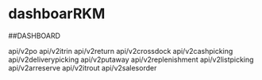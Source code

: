 # dashboarRKM
##DASHBOARD

api/v2po
api/v2itrin
api/v2return
api/v2crossdock
api/v2cashpicking
api/v2deliverypicking
api/v2putaway
api/v2replenishment
api/v2listpicking
api/v2arreserve
api/v2itrout
api/v2salesorder